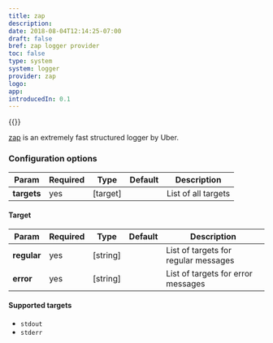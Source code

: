 ```yaml
---
title: zap
description:
date: 2018-08-04T12:14:25-07:00
draft: false
bref: zap logger provider
toc: false
type: system
system: logger
provider: zap
logo:
app:
introducedIn: 0.1
---
```

{{<provider>}}

[zap](https://github.com/uber-go/zap) is an extremely fast structured logger by Uber.  

### Configuration options

| Param | Required | Type | Default | Description |
|-------|----------|------|---------|-------------|
| **targets** | yes | [target] || List of all targets |

#### Target 

| Param | Required | Type | Default | Description |
|-------|----------|------|---------|-------------|
| **regular** | yes | [string]|| List of targets for regular messages | 
| **error** | yes | [string]|| List of targets for error messages |

#### Supported targets
* `stdout`
* `stderr`

